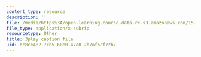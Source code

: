 ```yaml
---
content_type: resource
description: ''
file: /media/https%3A/open-learning-course-data-rc.s3.amazonaws.com/15-071-the-analytics-edge-spring-2017/bc8ce4827cb560e047a02b7af6cf72b7_wYcMru4gYF4.srt
file_type: application/x-subrip
resourcetype: Other
title: 3play caption file
uid: bc8ce482-7cb5-60e0-47a0-2b7af6cf72b7
---
```

